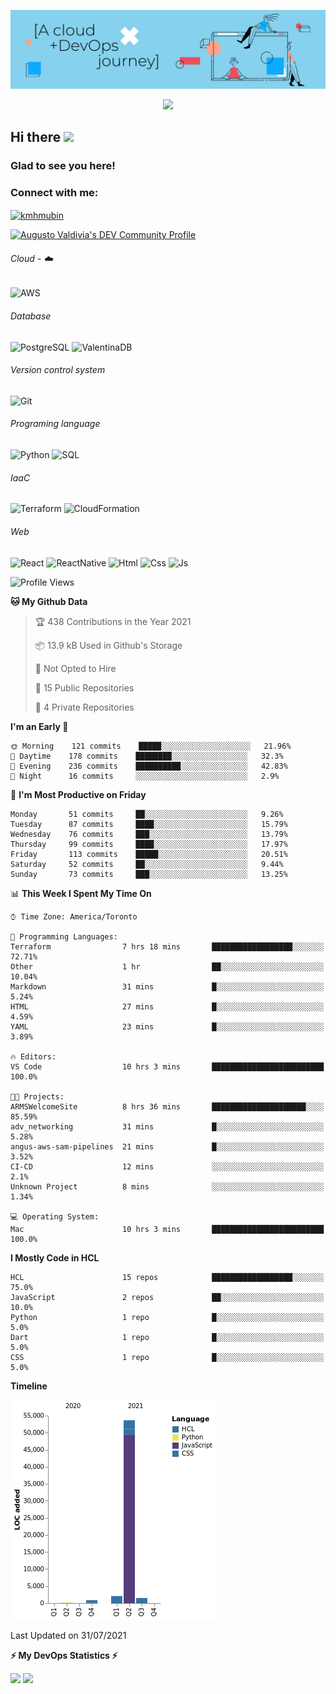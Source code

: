 ![Banner](https://github.com/ValAug/ValAug/blob/master/cover.png)

<!-- retro visitor counter -->
<p align="center"> 
  <img src="https://profile-counter.glitch.me/{ValAug}/count.svg" />
</p>



<!-- welcome message -->
<h2>Hi there <img src="https://media.giphy.com/media/hvRJCLFzcasrR4ia7z/giphy.gif" width="25px"></h2>

<h3>Glad to see you here!</h3>


<!-- Connect with me -->
<h3 align="left">Connect with me:</h3>
<p align="left">
<a href="https://www.linkedin.com/in/augustovaldivia/" target="blank"><img align="center" src="https://github.com/kmhmubin/kmhmubin/blob/master/assets/linkedin.svg" alt="kmhmubin" height="30" width="30" /></a>
</p>

<a href="https://dev.to/valaug">
  <img src="https://d2fltix0v2e0sb.cloudfront.net/dev-badge.svg" alt="Augusto Valdivia's DEV Community Profile" height="30" width="30">
</a>


###### Cloud - :cloud:

![AWS](https://img.shields.io/badge/-AWS-000000?style=flat&logo=Amazon%20AWS&logoColor=FF9900)


###### Database

![PostgreSQL](https://img.shields.io/badge/-PostgreSQL-000000?style=flat&logo=PostgreSQL&logoColor=336791)
![ValentinaDB](https://img.shields.io/badge/-ValentinaDB-000000?style=flat&logo=ValentinaDB&logoColor=336791)


###### Version control system

![Git](https://img.shields.io/badge/-Git-000000?style=flat&logo=Git&logoColor=F05032)

###### Programing language
![Python](https://img.shields.io/badge/-Python-000000?style=flat&logo=Python)
![SQL](https://img.shields.io/badge/-SQL-000000?style=flat&logo=SQL)


###### IaaC
![Terraform](https://img.shields.io/badge/-Terraform-000000?style=flat&logo=Terraform)
![CloudFormation](https://img.shields.io/badge/-CloudFormation-000000?style=flat&logo=Color=FF9900)

###### Web
![React](https://img.shields.io/badge/-React-000000?style=flat&logo=React)
![ReactNative](https://img.shields.io/badge/-ReactNative-000000?style=flat&logo=ReactNative)
![Html](https://img.shields.io/badge/-Html-000000?style=flat&logo=Html)
![Css](https://img.shields.io/badge/-Css-000000?style=flat&logo=Css)
![Js](https://img.shields.io/badge/-Js-000000?style=flat&logo=Js)

<!--START_SECTION:waka-->
![Profile Views](http://img.shields.io/badge/Profile%20Views-0-blue)

**🐱 My Github Data** 

> 🏆 438 Contributions in the Year 2021
 > 
> 📦 13.9 kB Used in Github's Storage 
 > 
> 🚫 Not Opted to Hire
 > 
> 📜 15 Public Repositories 
 > 
> 🔑 4 Private Repositories  
 > 
**I'm an Early 🐤** 

```text
🌞 Morning    121 commits    █████░░░░░░░░░░░░░░░░░░░░   21.96% 
🌆 Daytime    178 commits    ████████░░░░░░░░░░░░░░░░░   32.3% 
🌃 Evening    236 commits    ██████████░░░░░░░░░░░░░░░   42.83% 
🌙 Night      16 commits     ░░░░░░░░░░░░░░░░░░░░░░░░░   2.9%

```
📅 **I'm Most Productive on Friday** 

```text
Monday       51 commits     ██░░░░░░░░░░░░░░░░░░░░░░░   9.26% 
Tuesday      87 commits     ████░░░░░░░░░░░░░░░░░░░░░   15.79% 
Wednesday    76 commits     ███░░░░░░░░░░░░░░░░░░░░░░   13.79% 
Thursday     99 commits     ████░░░░░░░░░░░░░░░░░░░░░   17.97% 
Friday       113 commits    █████░░░░░░░░░░░░░░░░░░░░   20.51% 
Saturday     52 commits     ██░░░░░░░░░░░░░░░░░░░░░░░   9.44% 
Sunday       73 commits     ███░░░░░░░░░░░░░░░░░░░░░░   13.25%

```


📊 **This Week I Spent My Time On** 

```text
⌚︎ Time Zone: America/Toronto

💬 Programming Languages: 
Terraform                7 hrs 18 mins       ██████████████████░░░░░░░   72.71% 
Other                    1 hr                ██░░░░░░░░░░░░░░░░░░░░░░░   10.04% 
Markdown                 31 mins             █░░░░░░░░░░░░░░░░░░░░░░░░   5.24% 
HTML                     27 mins             █░░░░░░░░░░░░░░░░░░░░░░░░   4.59% 
YAML                     23 mins             █░░░░░░░░░░░░░░░░░░░░░░░░   3.89%

🔥 Editors: 
VS Code                  10 hrs 3 mins       █████████████████████████   100.0%

🐱‍💻 Projects: 
ARMSWelcomeSite          8 hrs 36 mins       █████████████████████░░░░   85.59% 
adv_networking           31 mins             █░░░░░░░░░░░░░░░░░░░░░░░░   5.28% 
angus-aws-sam-pipelines  21 mins             █░░░░░░░░░░░░░░░░░░░░░░░░   3.52% 
CI-CD                    12 mins             ░░░░░░░░░░░░░░░░░░░░░░░░░   2.1% 
Unknown Project          8 mins              ░░░░░░░░░░░░░░░░░░░░░░░░░   1.34%

💻 Operating System: 
Mac                      10 hrs 3 mins       █████████████████████████   100.0%

```

**I Mostly Code in HCL** 

```text
HCL                      15 repos            ██████████████████░░░░░░░   75.0% 
JavaScript               2 repos             ██░░░░░░░░░░░░░░░░░░░░░░░   10.0% 
Python                   1 repo              █░░░░░░░░░░░░░░░░░░░░░░░░   5.0% 
Dart                     1 repo              █░░░░░░░░░░░░░░░░░░░░░░░░   5.0% 
CSS                      1 repo              █░░░░░░░░░░░░░░░░░░░░░░░░   5.0%

```


**Timeline**

![Chart not found](https://raw.githubusercontent.com/ValAug/ValAug/master/charts/bar_graph.png) 


 Last Updated on 31/07/2021
<!--END_SECTION:waka-->

<!-- GitHub stats -->
<b>⚡ My DevOps Statistics ⚡</b>

<p>
<!-- GitHub Stats -->
<img height="180em" src="https://github-readme-stats.vercel.app/api?username=ValAug&show_icons=true&hide_border=true" />

<!-- Most Used Languages -->
<img height="180em" src="https://github-readme-stats.vercel.app/api/top-langs/?username=ValAug&exclude_repo=KNN-Image-Classification&show_icons=true&hide_border=true&layout=compact&langs_count=8"/>
</p>

<!--
**ValAug/ValAug** is a ✨ _special_ ✨ repository because its `README.md` (this file) appears on your GitHub profile.

Here are some ideas to get you started:

- 🔭 I’m currently working on ...
- 🌱 I’m currently learning ...
- 👯 I’m looking to collaborate on ...
- 🤔 I’m looking for help with ...
- 💬 Ask me about ...
- 📫 How to reach me: ...
- 😄 Pronouns: ...
- ⚡ Fun fact: ...
-->
